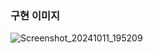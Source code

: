 ### 구현 이미지

![Screenshot_20241011_195209](https://github.com/user-attachments/assets/020d9105-6b5e-49f7-bb76-727674a86e03)

